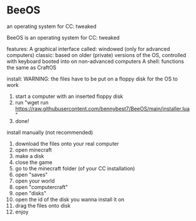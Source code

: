 # BeeOS
an operating system for CC: tweaked

BeeOS is an operating system for CC: tweaked

features:
A graphical interface called: windowed (only for advanced computers)
classic: based on older (private) versions of the OS, controlled with keyboard booted into on non-advanced computers
A shell: functions the same as CraftOS

install:
WARNING: the files have to be put on a floppy disk for the OS to work
1. start a computer with an inserted floppy disk
2. run "wget run https://raw.githubusercontent.com/bennybest7/BeeOS/main/installer.lua"
3. done!


install manually (not recommended)
1. download the files onto your real computer
2. open minecraft
3. make a disk
4. close the game
5. go to the minecraft folder (of your CC installation)
6. open "saves"
7. open your world
8. open "computercraft"
9. open "disks"
10. open the id of the disk you wanna install it on
11. drag the files onto disk
12. enjoy
